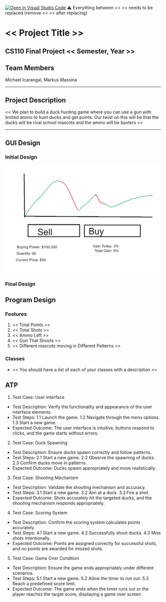 [![Open in Visual Studio Code](https://classroom.github.com/assets/open-in-vscode-718a45dd9cf7e7f842a935f5ebbe5719a5e09af4491e668f4dbf3b35d5cca122.svg)](https://classroom.github.com/online_ide?assignment_repo_id=12803311&assignment_repo_type=AssignmentRepo)
:warning: Everything between << >> needs to be replaced (remove << >> after replacing)

# << Project Title >>
## CS110 Final Project  << Semester, Year >>

## Team Members

Michael Icarangal, Markus Massina

***

## Project Description

<< We plan to build a duck hunting game where you can use a gun with limited ammo to hunt ducks and get points. Our twist on this will be that 
the ducks will be rival school mascots and the ammo will be baxters >>

***    

## GUI Design




### Initial Design

![GUI Initial Design](image.png)

### Final Design



## Program Design

### Features

1. << Total Points >>
2. << Total Shots >>
3. << Ammo Left >>
4. << Gun That Shoots >>
5. << Different mascots moving in Different Patterns >>

### Classes

- << You should have a list of each of your classes with a description >>

## ATP
1. Test Case: User Interface
- Test Description: Verify the functionality and appearance of the user interface elements.
- Test Steps:
1.1 Launch the game.
1.2 Navigate through the menu options.
1.3 Start a new game.
- Expected Outcome: The user interface is intuitive, buttons respond to clicks, and the game starts without errors.

2. Test Case: Duck Spawning
- Test Description: Ensure ducks spawn correctly and follow patterns.
- Test Steps:
2.1 Start a new game.
2.2 Observe the spawning of ducks.
2.3 Confirm ducks move in patterns.
- Expected Outcome: Ducks spawn appropriately and move realistically.

3. Test Case: Shooting Mechanism
- Test Description: Validate the shooting mechanism and accuracy.
- Test Steps:
3.1 Start a new game.
3.2 Aim at a duck.
3.3 Fire a shot.
- Expected Outcome: Shots accurately hit the targeted ducks, and the shooting mechanism responds appropriately.

4. Test Case: Scoring System
- Test Description: Confirm the scoring system calculates points accurately.
- Test Steps:
4.1 Start a new game.
4.2 Successfully shoot ducks.
4.3 Miss shots intentionally.
- Expected Outcome: Points are assigned correctly for successful shots, and no points are awarded for missed shots.

5. Test Case: Game Over Condition
- Test Description: Ensure the game ends appropriately under different scenarios.
- Test Steps:
5.1 Start a new game.
5.2 Allow the timer to run out.
5.3 Reach a predefined score limit.
- Expected Outcome: The game ends when the timer runs out or the player reaches the target score, displaying a game over screen.

